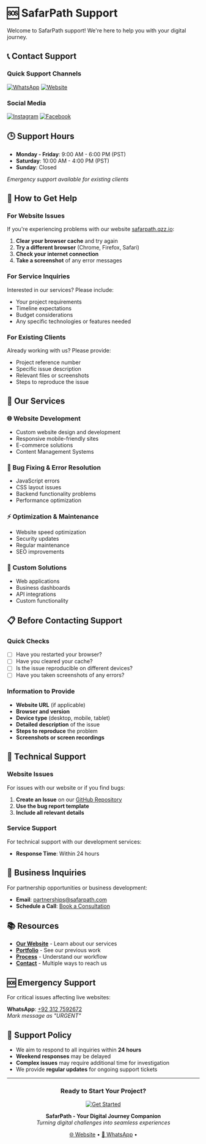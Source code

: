 # 🆘 SafarPath Support

Welcome to SafarPath support! We're here to help you with your digital journey.

## 📞 Contact Support

### Quick Support Channels
[![WhatsApp](https://img.shields.io/badge/WhatsApp-03127592672-25D366?style=for-the-badge&logo=whatsapp&logoColor=white)](https://wa.me/923127592672)
[![Website](https://img.shields.io/badge/Website-safarpath.qzz.io-3D2C8D?style=for-the-badge&logo=google-chrome&logoColor=white)](https://safarpath.qzz.io)

### Social Media
[![Instagram](https://img.shields.io/badge/Instagram-@safarpath-E4405F?style=flat-square&logo=instagram&logoColor=white)](https://www.instagram.com/safarpath)
[![Facebook](https://img.shields.io/badge/Facebook-SafarPath-1877F2?style=flat-square&logo=facebook&logoColor=white)](https://www.facebook.com/SafarPath)

## 🕒 Support Hours

- **Monday - Friday**: 9:00 AM - 6:00 PM (PST)
- **Saturday**: 10:00 AM - 4:00 PM (PST)
- **Sunday**: Closed

*Emergency support available for existing clients*

## 🎯 How to Get Help

### For Website Issues
If you're experiencing problems with our website [safarpath.qzz.io](https://safarpath.qzz.io):

1. **Clear your browser cache** and try again
2. **Try a different browser** (Chrome, Firefox, Safari)
3. **Check your internet connection**
4. **Take a screenshot** of any error messages

### For Service Inquiries
Interested in our services? Please include:
- Your project requirements
- Timeline expectations
- Budget considerations
- Any specific technologies or features needed

### For Existing Clients
Already working with us? Please provide:
- Project reference number
- Specific issue description
- Relevant files or screenshots
- Steps to reproduce the issue

## 🚀 Our Services

### 🌐 Website Development
- Custom website design and development
- Responsive mobile-friendly sites
- E-commerce solutions
- Content Management Systems

### 🐛 Bug Fixing & Error Resolution
- JavaScript errors
- CSS layout issues
- Backend functionality problems
- Performance optimization

### ⚡ Optimization & Maintenance
- Website speed optimization
- Security updates
- Regular maintenance
- SEO improvements

### 🎨 Custom Solutions
- Web applications
- Business dashboards
- API integrations
- Custom functionality

## 📋 Before Contacting Support

### Quick Checks
- [ ] Have you restarted your browser?
- [ ] Have you cleared your cache?
- [ ] Is the issue reproducible on different devices?
- [ ] Have you taken screenshots of any errors?

### Information to Provide
- **Website URL** (if applicable)
- **Browser and version**
- **Device type** (desktop, mobile, tablet)
- **Detailed description** of the issue
- **Steps to reproduce** the problem
- **Screenshots or screen recordings**

## 🔧 Technical Support

### Website Issues
For issues with our website or if you find bugs:

1. **Create an Issue** on our [GitHub Repository](https://github.com/SafarPath/SafarPath/issues)
2. **Use the bug report template**
3. **Include all relevant details**

### Service Support
For technical support with our development services:

- **Response Time**: Within 24 hours

## 💼 Business Inquiries

For partnership opportunities or business development:

- **Email**: partnerships@safarpath.com
- **Schedule a Call**: [Book a Consultation](https://wa.me/923127592672)

## 📚 Resources

- **[Our Website](https://safarpath.qzz.io)** - Learn about our services
- **[Portfolio](https://safarpath.qzz.io/portfolio)** - See our previous work
- **[Process](https://safarpath.qzz.io/process)** - Understand our workflow
- **[Contact](https://safarpath.qzz.io/contact)** - Multiple ways to reach us

## 🆘 Emergency Support

For critical issues affecting live websites:

**WhatsApp**: [+92 312 7592672](https://wa.me/923127592672)  
*Mark message as "URGENT"*

## 📝 Support Policy

- We aim to respond to all inquiries within **24 hours**
- **Weekend responses** may be delayed
- **Complex issues** may require additional time for investigation
- We provide **regular updates** for ongoing support tickets

---

<div align="center">

### **Ready to Start Your Project?**
[![Get Started](https://img.shields.io/badge/Start_Your_Journey-Chat_Now-6C4AB6?style=for-the-badge)](https://wa.me/923127592672)

**SafarPath - Your Digital Journey Companion**  
*Turning digital challenges into seamless experiences*

[🌐 Website](https://safarpath.qzz.io) • 
[💬 WhatsApp](https://wa.me/923127592672) • 

</div>
